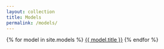 ```yaml
---
layout: collection
title: Models
permalink: /models/
---
```


{% for model in site.models %}
  <a href="{{ model.name }}">{{ model.title }}</a>
{% endfor %}
